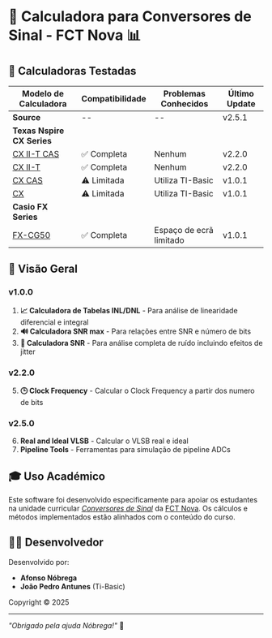 # 🧮 Calculadora para Conversores de Sinal - FCT Nova 📊

## 🔄 Calculadoras Testadas

| Modelo de Calculadora | Compatibilidade | Problemas Conhecidos       | Último Update |
|------------------------|-----------------|-----------------------------|----------------|
| **Source** | -- | -- | v2.5.1 |
| **Texas Nspire CX Series** ||||
| [CX II-T CAS](https://github.com/nobrega8/Conversores_Sinal_Scripts/blob/main/calculadoras/texas/tinspirecxiit.py) | ✅ Completa | Nenhum                  | v2.2.0     |
| [CX II-T](https://github.com/nobrega8/Conversores_Sinal_Scripts/blob/main/calculadoras/texas/tinspirecxiit.py)     | ✅ Completa | Nenhum                  | v2.2.0     |
| [CX CAS](https://github.com/nobrega8/Conversores_Sinal_Scripts/tree/main/calculadoras/texas/tinspirecx)      | ⚠️ Limitada | Utiliza TI-Basic        | v1.0.1     |
| [CX](https://github.com/nobrega8/Conversores_Sinal_Scripts/tree/main/calculadoras/texas/tinspirecx)      | ⚠️ Limitada | Utiliza TI-Basic        | v1.0.1     |
| **Casio FX Series** ||||
| [FX-CG50](https://github.com/nobrega8/Conversores_Sinal_Scripts/blob/main/calculadoras/casio/casiofxcg50.py)       | ✅ Completa | Espaço de ecrã limitado | v1.0.1    |

## 📝 Visão Geral

### v1.0.0

1. **📈 Calculadora de Tabelas INL/DNL** - Para análise de linearidade diferencial e integral
2. **🔊 Calculadora SNR max** - Para relações entre SNR e número de bits
3. **📲 Calculadora SNR** - Para análise completa de ruído incluindo efeitos de jitter

### v2.2.0

5. **🕒 Clock Frequency** -  Calcular o Clock Frequency a partir dos numero de bits

### v2.5.0

6. **Real and Ideal VLSB** - Calcular o VLSB real e ideal
7. **Pipeline Tools** - Ferramentas para simulação de pipeline ADCs

## 🎓 Uso Académico

Este software foi desenvolvido especificamente para apoiar os estudantes na unidade curricular *[Conversores de Sinal](https://guia.unl.pt/pt/2024/fct/program/1068/course/12708)* da [FCT Nova](https://www.fct.unl.pt/). Os cálculos e métodos implementados estão alinhados com o conteúdo do curso.

## 👨‍💻 Desenvolvedor

Desenvolvido por:

- **Afonso Nóbrega**
- **João Pedro Antunes** (Ti-Basic)
  
Copyright © 2025

---

*"Obrigado pela ajuda Nóbrega!"* 🙏
